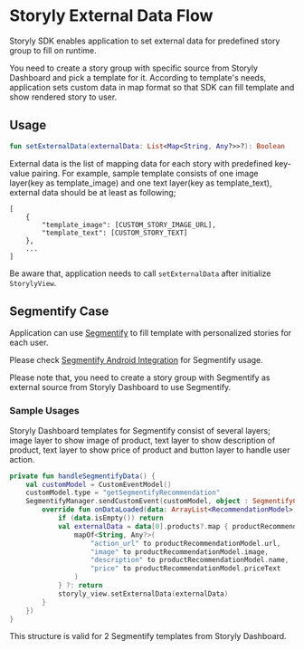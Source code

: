 # Storyly External Data Flow
Storyly SDK enables application to set external data for predefined story group to fill on runtime.

You need to create a story group with specific source from Storyly Dashboard and pick a template for it. According to template's needs, application sets custom data in map format so that SDK can fill template and show rendered story to user.

## Usage
```kotlin
fun setExternalData(externalData: List<Map<String, Any?>>?): Boolean
```

External data is the list of mapping data for each story with predefined key-value pairing. 
For example, sample template consists of one image layer(key as template_image) and one text layer(key as template_text), external data should be at least as following;
```
[
    {
        "template_image": [CUSTOM_STORY_IMAGE_URL],
        "template_text": [CUSTOM_STORY_TEXT]
    },
    ...
]
```

Be aware that, application needs to call `setExternalData` after initialize `StorylyView`.

## Segmentify Case
Application can use [Segmentify](https://www.segmentify.com/) to fill template with personalized stories for each user. 

Please check [Segmentify Android Integration](https://segmentify.github.io/segmentify-dev-doc/integration_android/) for Segmentify usage.

Please note that, you need to create a story group with Segmentify as external source from Storyly Dashboard to use Segmentify. 

### Sample Usages
Storyly Dashboard templates for Segmentify consist of several layers; image layer to show image of product, text layer to show description of product, text layer to show price of product and button layer to handle user action.
```kotlin
private fun handleSegmentifyData() {
    val customModel = CustomEventModel()
    customModel.type = "getSegmentifyRecommendation"
    SegmentifyManager.sendCustomEvent(customModel, object : SegmentifyCallback<ArrayList<RecommendationModel>> {
        override fun onDataLoaded(data: ArrayList<RecommendationModel>) {
            if (data.isEmpty()) return
            val externalData = data[0].products?.map { productRecommendationModel -> 
                mapOf<String, Any?>(
                    "action_url" to productRecommendationModel.url,
                    "image" to productRecommendationModel.image,
                    "description" to productRecommendationModel.name,
                    "price" to productRecommendationModel.priceText
                )
            } ?: return
            storyly_view.setExternalData(externalData)
        }
    })
}
```

This structure is valid for 2 Segmentify templates from Storyly Dashboard.
